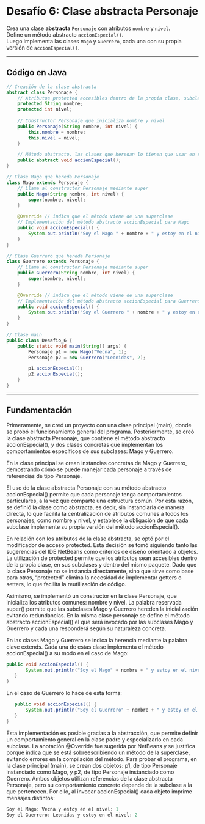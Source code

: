 # Desafío 6: Clase abstracta Personaje

Crea una clase **abstracta** `Personaje` con atributos `nombre` y `nivel`.  
Define un método abstracto `accionEspecial()`.  
Luego implementa las clases `Mago` y `Guerrero`, cada una con su propia versión de `accionEspecial()`.

---

## Código en Java

```java
// Creación de la clase abstracta
abstract class Personaje {
    // Atributos protected accesibles dentro de la propia clase, subclases y paquete
    protected String nombre;
    protected int nivel;
    
    // Constructor Personaje que inicializa nombre y nivel
    public Personaje(String nombre, int nivel) {
        this.nombre = nombre;
        this.nivel = nivel;
    }

    // Método abstracto, las clases que heredan lo tienen que usar en su propia versión. 
    public abstract void accionEspecial();
}

// Clase Mago que hereda Personaje
class Mago extends Personaje {
    // Llama al constructor Personaje mediante super
    public Mago(String nombre, int nivel) {
        super(nombre, nivel);
    }

    @Override // indica que el método viene de una superclase
    // Implementación del método abstracto accionEspecial para Mago
    public void accionEspecial() {
        System.out.println("Soy el Mago " + nombre + " y estoy en el nivel " + nivel);
    }
}

// Clase Guerrero que hereda Personaje
class Guerrero extends Personaje {
    // Llama al constructor Personaje mediante super
    public Guerrero(String nombre, int nivel) {
        super(nombre, nivel);
    }

    @Override // indica que el método viene de una superclase
    // Implementación del método abstracto accionEspecial para Guerrero
    public void accionEspecial() {
        System.out.println("Soy el Guerrero " + nombre + " y estoy en el nivel " + nivel);
    }
}

// Clase main
public class Desafio_6 {
    public static void main(String[] args) {
        Personaje p1 = new Mago("Vecna", 1);
        Personaje p2 = new Guerrero("Leonidas", 2);

        p1.accionEspecial();
        p2.accionEspecial();
    }
}
```
---

## Fundamentación
Primeramente, se creó un proyecto con una clase principal (main), donde se probó el funcionamiento general del programa. 
Posteriormente, se creó la clase abstracta Personaje, que contiene el método abstracto accionEspecial(), y dos clases 
concretas que implementan los comportamientos específicos de sus subclases: Mago y Guerrero.

En la clase principal se crean instancias concretas de Mago y Guerrero, demostrando cómo se puede manejar cada personaje 
a través de referencias de tipo Personaje. 

El uso de la clase abstracta Personaje con su método abstracto accionEspecial() permite que cada personaje tenga 
comportamientos particulares, a la vez que comparte una estructura común. Por esta razón, se definió la clase como 
abstracta, es decir, sin instanciarla de manera directa, lo que facilita la centralización de atributos comunes a todos 
los personajes, como nombre y nivel, y establece la obligación de que cada subclase implemente su propia versión del 
método accionEspecial().

En relación con los atributos de la clase abstracta, se optó por el modificador de acceso protected. Esta decisión se 
tomó siguiendo tanto las sugerencias del IDE NetBeans como criterios de diseño orientado a objetos. La utilización de 
protected permite que los atributos sean accesibles dentro de la propia clase, en sus subclases y dentro del mismo paquete. 
Dado que la clase Personaje no se instancia directamente, sino que sirve como base para otras, “protected” elimina la 
necesidad de implementar getters o setters, lo que facilita la reutilización de código.

Asimismo, se implementó un constructor en la clase Personaje, que inicializa los atributos comunes: nombre y nivel. 
La palabra reservada super() permite que las subclases Mago y Guerrero hereden la inicialización evitando redundancias. 
En la misma clase personaje se define el método abstracto accionEspecial() el que será invocado por las subclases Mago y 
Guerrero y cada una responderá según su naturaleza concreta.

En las clases Mago y Guerrero se indica la herencia mediante la palabra clave extends. 
Cada una de estas clase implementa el método accionEspecial() a su modo en el caso de Mago: 
 ```java
 public void accionEspecial() {
        System.out.println("Soy el Mago" + nombre + " y estoy en el nivel " + nivel);
    }
}
```

En el caso de Guerrero lo hace de esta forma: 
 ```java
    public void accionEspecial() {
        System.out.println("Soy el Guerrero" + nombre + " y estoy en el nivel " + nivel);
    }
}
```
Esta implementación es posible gracias a la abstracción, que permite definir un comportamiento general en la clase padre y especializarlo en cada subclase. 
La anotación @Override fue sugerida por NetBeans y se justifica porque indica que se está sobreescribiendo un método de la superclase, evitando errores en la compilación del método.
Para probar el programa, en la clase principal (main), se crean dos objetos: p1, de tipo Personaje instanciado como Mago, y p2, de tipo Personaje instanciado como Guerrero. Ambos objetos utilizan referencias de la clase abstracta Personaje, pero su comportamiento concreto depende de la subclase a la que pertenecen. Por ello, al invocar accionEspecial() cada objeto imprime mensajes distintos:
```java
Soy el Mago: Vecna y estoy en el nivel: 1
Soy el Guerrero: Leonidas y estoy en el nivel: 2
```
